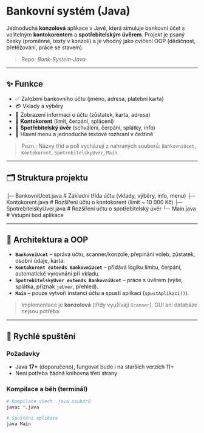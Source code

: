 # Bankovní systém (Java)

Jednoduchá **konzolová** aplikace v Javě, která simuluje bankovní účet s volitelným **kontokorentem** a **spotřebitelským úvěrem**. Projekt je psaný česky (proměnné, texty v konzoli) a je vhodný jako cvičení OOP (dědičnost, přetěžování, práce se stavem).

> Repo: *Bank-System-Java*

---

## ✨ Funkce
- ✅ Založení bankovního účtu (jméno, adresa, platební karta)
- 💳 Vklady a výběry
- 🧾 Zobrazení informací o účtu (zůstatek, karta, adresa)
- 🧰 **Kontokorent** (limit, čerpání, splácení)
- 🏦 **Spotřebitelský úvěr** (schválení, čerpání, splátky, info)
- 🧭 Hlavní menu a jednoduché textové rozhraní v češtině

> Pozn.: Názvy tříd a polí vycházejí z nahraných souborů: `BankovniUcet`, `Kontokorent`, `SpotrebitelskyUver`, `Main`.

---

## 🗂 Struktura projektu
├─ BankovniUcet.java # Základní třída účtu (vklady, výběry, info, menu)
├─ Kontokorent.java # Rozšíření účtu o kontokorent (limit ~ 10 000 Kč)
├─ SpotrebitelskyUver.java # Rozšíření účtu o spotřebitelský úvěr
└─ Main.java # Vstupní bod aplikace


---

## 🧠 Architektura a OOP
- **`BankovniUcet`** – správa účtu, scanner/konzole, přepínání voleb, zůstatek, osobní údaje, karta.
- **`Kontokorent extends BankovniUcet`** – přidává logiku limitu, čerpání, automatické vyrovnání při vkladu.
- **`SpotrebitelskyUver extends BankovniUcet`** – práce s úvěrem (výše, splátka, příznak `jeUver`, přehled).
- **`Main`** – pouze vytvoří instanci účtu a spustí aplikaci (`spustAplikaci()`).

> Implementace je **konzolová** (třídy využívají `Scanner`). GUI ani databáze nejsou potřeba.

---

## 🚀 Rychlé spuštění

### Požadavky
- Java **17+** (doporučeno), fungovat bude i na starších verzích 11+
- Není potřeba žádná knihovna třetí strany

### Kompilace a běh (terminál)
```bash
# Kompilace všech .java souborů
javac *.java

# Spuštění aplikace
java Main
